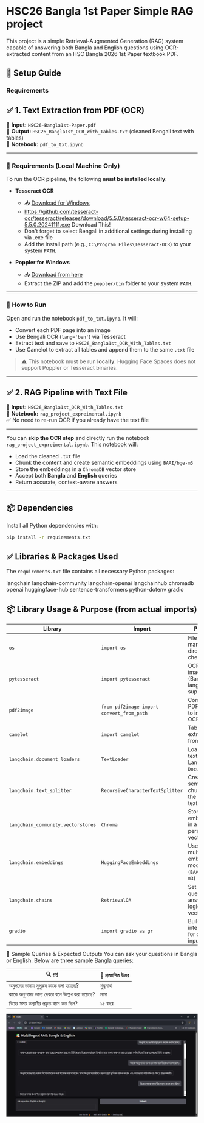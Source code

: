 # HSC26 Bangla 1st Paper Simple RAG project

This project is a simple Retrieval-Augmented Generation (RAG) system capable of answering both Bangla and English questions using OCR-extracted content from an HSC Bangla 2026 1st Paper textbook PDF.

## 🚀 Setup Guide

### Requirements

## ✅ 1. Text Extraction from PDF (OCR)

📄 **Input:** `HSC26-Bangla1st-Paper.pdf`  
🧾 **Output:** `HSC26_Bangla1st_OCR_With_Tables.txt` (cleaned Bengali text with tables)  
📁 **Notebook:** `pdf_to_txt.ipynb`

---

### 🔧 Requirements (Local Machine Only)

To run the OCR pipeline, the following **must be installed locally**:

- **Tesseract OCR**
  - 📥 [Download for Windows](https://github.com/UB-Mannheim/tesseract/wiki)
  - https://github.com/tesseract-ocr/tesseract/releases/download/5.5.0/tesseract-ocr-w64-setup-5.5.0.20241111.exe Download This!
  - Don't forget to select Bengali in additional settings during installing via .exe file
  - Add the install path (e.g., `C:\Program Files\Tesseract-OCR`) to your system `PATH`.

- **Poppler for Windows**
  - 📥 [Download from here](https://github.com/oschwartz10612/poppler-windows/releases/)
  - Extract the ZIP and add the `poppler/bin` folder to your system `PATH`.

---

### 🧪 How to Run

Open and run the notebook `pdf_to_txt.ipynb`. It will:

- Convert each PDF page into an image
- Use Bengali OCR (`lang='ben'`) via Tesseract
- Extract text and save to `HSC26_Bangla1st_OCR_With_Tables.txt`
- Use Camelot to extract all tables and append them to the same `.txt` file

> ⚠️ This notebook must be run **locally**. Hugging Face Spaces does not support Poppler or Tesseract binaries.

---

## ✅ 2. RAG Pipeline with Text File

📄 **Input:** `HSC26_Bangla1st_OCR_With_Tables.txt`  
🧠 **Notebook:** `rag_project_expreimental.ipynb`  
✅ No need to re-run OCR if you already have the text file

---

You can **skip the OCR step** and directly run the notebook `rag_project_expreimental.ipynb`. This notebook will:

- Load the cleaned `.txt` file
- Chunk the content and create semantic embeddings using `BAAI/bge-m3`
- Store the embeddings in a `ChromaDB` vector store
- Accept both **Bangla** and **English** queries
- Return accurate, context-aware answers

---

## 📦 Dependencies

Install all Python dependencies with:

```bash
pip install -r requirements.txt
```

## ✅ Libraries & Packages Used

The `requirements.txt` file contains all necessary Python packages:

langchain
langchain-community
langchain-openai
langchainhub
chromadb
openai
huggingface-hub
sentence-transformers
python-dotenv
gradio

## 📦 Library Usage & Purpose (from actual imports)
| Library                            | Import                                    | Purpose                                              |
| ---------------------------------- | ----------------------------------------- | ---------------------------------------------------- |
| `os`                               | `import os`                               | File path manipulation, directory checking           |
| `pytesseract`                      | `import pytesseract`                      | OCR on PDF images (Bangla language supported)        |
| `pdf2image`                        | `from pdf2image import convert_from_path` | Converts PDF pages to images for OCR                 |
| `camelot`                          | `import camelot`                          | Table extraction from PDFs                           |
| `langchain.document_loaders`       | `TextLoader`                              | Load raw text file into LangChain `Document`         |
| `langchain.text_splitter`          | `RecursiveCharacterTextSplitter`          | Create semantic chunks from the loaded text          |
| `langchain_community.vectorstores` | `Chroma`                                  | Store embeddings in a persistent vectorstore         |
| `langchain.embeddings`             | `HuggingFaceEmbeddings`                   | Use a multilingual embedding model (`BAAI/bge-m3`)   |
| `langchain.chains`                 | `RetrievalQA`                             | Set up the question-answering logic over vectorstore |
| `gradio`                           | `import gradio as gr`                     | Build simple interactive UI for query input/output   |


🤖 Sample Queries & Expected Outputs
You can ask your questions in Bangla or English. Below are three sample Bangla queries:

| 🔍 প্রশ্ন                                       | 🧠 প্রত্যাশিত উত্তর |
| ----------------------------------------------- | ------------------- |
| অনুপমের ভাষায় সুপুরুষ কাকে বলা হয়েছে?         | শুম্ভুনাথ           |
| কাকে অনুপমের ভাগ্য দেবতা বলে উল্লেখ করা হয়েছে? | মামা                |
| বিয়ের সময় কল্যাণীর প্রকৃত বয়স কত ছিল?        | ১৫ বছর              |

![RAG Chat](./10MS-RAG-Model.jpg)


